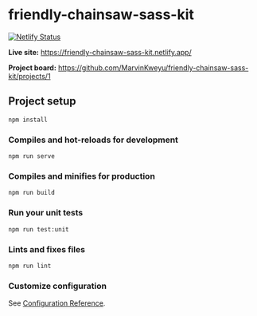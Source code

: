 # friendly-chainsaw-sass-kit

[![Netlify Status](https://api.netlify.com/api/v1/badges/bc5dd36e-f294-4018-9d2f-9e0303944742/deploy-status)](https://app.netlify.com/sites/friendly-chainsaw-sass-kit/deploys)

**Live site:** https://friendly-chainsaw-sass-kit.netlify.app/ 

**Project board:** https://github.com/MarvinKweyu/friendly-chainsaw-sass-kit/projects/1

## Project setup
```
npm install
```

### Compiles and hot-reloads for development
```
npm run serve
```

### Compiles and minifies for production
```
npm run build
```

### Run your unit tests
```
npm run test:unit
```

### Lints and fixes files
```
npm run lint
```

### Customize configuration
See [Configuration Reference](https://cli.vuejs.org/config/).
